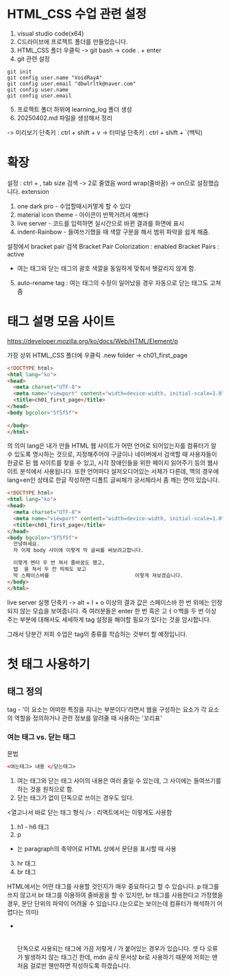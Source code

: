 # HTML_CSS 수업 관련 설정
1. visual studio code(x64)
2. C드라이브에 프로젝트 폴더를 만들었습니다.
3. HTML_CSS 폴더 우클릭 -> git bash -> code . + enter
4. git 관련 설정
```
git init
git config user.name "VoidRayA"
git config user.email "dbwlrltk@naver.com"
git config user.name
git config user.email
```
5. 프로젝트 폴더 하위에 learning_log 폴더 생성
6. 20250402.md 파일을 생성해서 정리

-> 미리보기 단축키 : ctrl + shift + v
-> 터미널 단축키 : ctrl + shift + `(백틱)

# 확장

설정 : ctrl + ,
tab size 검색 -> 2로 줄였음
word wrap(줄바꿈) -> on으로 설정했습니다.
extension
1. one dark pro - 수업할때시커멓게 할 수 있다
2. material icon theme - 아이콘이 반짝거려서 예쁘다
3. live server - 코드를 입력하면 실시간으로 바뀐 결과를 화면에 표시
4. indent-Rainbow - 들여쓰기했을 때 색깔 구분을 해서 범위 파악을 쉽게 해줌.

설정에서 bracket pair 검색
Bracket Pair Colorization : enabled
Bracket Pairs : active
- 여는 태그와 닫는 태그의 괄호 색깔을 동일하게 맞춰서 헷갈리지 않게 함.
5. auto-rename tag : 여는 태그의 수정이 일어났을 경우 자동으로 닫는 태그도 고쳐줌

# 태그 설명 모음 사이트
https://developer.mozilla.org/ko/docs/Web/HTML/Element/p



가장 상위 HTML_CSS 폴더에 우클릭 .new folder -> ch01_first_page


```html
<!DOCTYPE html>
<html lang="ko">
<head>
  <meta charset="UTF-8">
  <meta name="viewport" content="width=device-width, initial-scale=1.0">
  <title>ch01_first_page</title>
</head>
<body bgcolor="5f5f5f">
  
</body>
</html>
```
<html lang="ko">의 의미
lang은 내가 만들 HTML 웹 사이트가 어떤 언어로 되어있는지를
컴퓨터가 알 수 있도록 명시하는 것으로, 지정해주어야 구글이나
네이버에서 검색할 때 사용자들이 한글로 된 웹 사이트를 찾을 수 있고,
시각 장애인들을 위한 페이지 읽어주기 등의 웹사이트 분석에서
사용됩니다. 또한 언어마다 설저오디어있는 서체가 다른데, 맥의 경우에
lang=en인 상태로 한글 작성하면 디폴트 글씨체가 궁서체라서 좀
깨는 면이 있습니다.

```html
<!DOCTYPE html>
<html lang="ko">
<head>
  <meta charset="UTF-8">
  <meta name="viewport" content="width=device-width, initial-scale=1.0">
  <title>ch01_first_page</title>
</head>
<body bgcolor="5f5f5f">
  안녕하세요.
  자 이제 body 사이에 이렇게 막 글씨를 써보려고합니다.

  이렇게 엔터 우 번 쳐서 줄바꿈도 했고,
  탭  을 쳐서 두 칸 띄워도 보고
  막 스페이스바를                            이렇게 쳐보겠습니다.
</body>
</html>
```
live server 실행 단축키 -> alt + l + o
이상의 결과 값은 스페이스바 한 번 외에는 인정되지 않는 모습을 보여줍니다.
즉 여러분들은 enter 한 번 흑은 고ㅓㅇ백을 두 번 이상 주는 부분에 대해서도
세세하게 tag 설정을 해야할 필요가 있다는 것을 암시합니다.

그래서 당분간 저희 수업은 tag의 종류를 학습하는 것부터 할 예정입니다.

# 첫 태그 사용하기
## 태그 정의
tag - '이 요소는 어떠한 특징을 지니는 부분이다'라면서 웹을 구성하는
요소가 각 요소의 역할을 정의하거나 관련 정보를 알려줄 때 사용하는 '꼬리표'

### 여는 태그 vs. 닫는 태그
문법
```html
<여는태그> 내용 </닫는태그>
```
1. 여는 태그와 닫는 태그 사이의 내용은 여러 줄일 수 있는데,
그 사이에는 들여쓰기를 하는 것을 원칙으로 함.
2. 닫는 태그가 없이 단독으로 쓰이는 경우도 있다.

<열고나서 바로 닫는 태그 형식 /> : 리액트에서는 이렇게도 사용함

1. h1 - h6 태그
2. p
  - <p>는 paragraph의 축약어로 HTML 상에서 문단을 표시할 때 사용
3. hr 태그
4. br 태그

HTML에서는 어떤 태그를 사용할 것인지가 매우 중요하다고 할 수 있습니다.
p 태그를 쓰지 않고서 br 태그를 이용하여 줄바꿈을 할 수 있지만,
br 태그를 사용한다고 가정했을 경우, 문단 단위의 파악이 어려울 수 있습니다.(눈으로는 보이는데 컴퓨터가
해석하기 어렵다는 의미)

* <br><br/><br />
  단독으로 사용되는 태그에 가끔 저렇게 / 가 붙어있는 경우가
  있습니다. 셋 다 오류가 발생하지 않는 태그긴 한데, mdn
  공식 문서상 br로 사용하기 때문에 저희는 맨 처음 걸로만
  웬만하면 작성하도록 하겠습니다.
